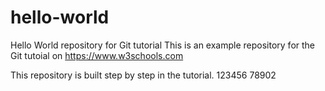 # hello-world
Hello World repository for Git tutorial
This is an example repository for the Git tutoial on https://www.w3schools.com

This repository is built step by step in the tutorial.
123456
78902
